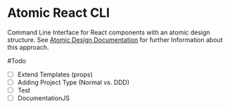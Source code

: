 # Atomic React CLI

Command Line Interface for React components with an atomic design structure. 
See [Atomic Design Documentation]  for further Information about this approach.

[Atomic Design Documentation]: <http://bradfrost.com/blog/post/atomic-web-design/>


#Todo

- [ ] Extend Templates (props)
- [ ] Adding Project Type (Normal vs. DDD)
- [ ] Test
- [ ] DocumentationJS
